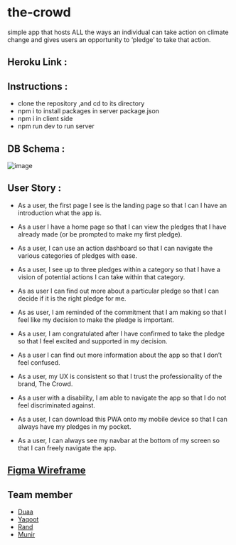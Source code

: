 # the-crowd

simple app that hosts ALL the ways an individual can take action on climate change and gives users an opportunity to ‘pledge’ to take that action.

## Heroku Link :

## Instructions :

- clone the repository ,and cd to its directory
- npm i to install packages in server package.json
- npm i in client side
- npm run dev to run server

## DB Schema :

![image](https://user-images.githubusercontent.com/27896127/66266898-d66db180-e833-11e9-952a-484f1c19e6af.png)

## User Story :

- As a user, the first page I see is the landing page so that I can I have an introduction what the app is.

- As a user I have a home page so that I can view the pledges that I have already made (or be prompted to make my first pledge).

- As a user, I can use an action dashboard so that I can navigate the various categories of pledges with ease.

- As a user, I see up to three pledges within a category so that I have a vision of potential actions I can take within that category.

- As as user I can find out more about a particular pledge so that I can decide if it is the right pledge for me.

- As as user, I am reminded of the commitment that I am making so that I feel like my decision to make the pledge is important.

- As a user, I am congratulated after I have confirmed to take the pledge so that I feel excited and supported in my decision.

- As a user I can find out more information about the app so that I don’t feel confused.

- As a user, my UX is consistent so that I trust the professionality of the brand, The Crowd.

- As a user with a disability, I am able to navigate the app so that I do not feel discriminated against.

- As a user, I can download this PWA onto my mobile device so that I can always have my pledges in my pocket.

- As a user, I can always see my navbar at the bottom of my screen so that I can freely navigate the app.

## [Figma Wireframe](https://www.figma.com/file/hFtTGaPfdTBUBr2ibqU7Pd/The-Crowd?node-id=431%3A0)

## Team member

- [Duaa](https://github.com/DuaaH)
- [Yaqoot](https://github.com/yaqootturman)
- [Rand](https://github.com/RandInaim)
- [Munir](https://github.com/Muniralsharif)
